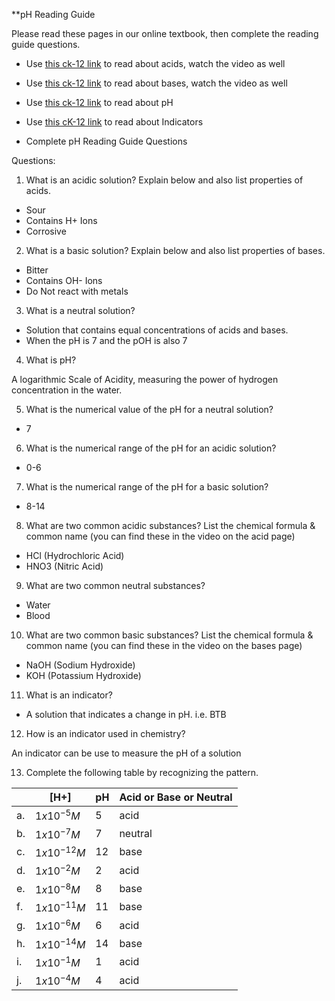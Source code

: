 **pH Reading Guide

  

Please read these pages in our online textbook, then complete the reading guide questions.  

-   Use [this ck-12 link](https://flexbooks.ck12.org/cbook/ck-12-chemistry-flexbook-2.0/r90/section/21.1/primary/lesson/properties-of-acids-chem) to read about acids, watch the video as well
    
-   Use [this ck-12 link](https://flexbooks.ck12.org/cbook/ck-12-chemistry-flexbook-2.0/r90/section/21.2/primary/lesson/properties-of-bases-chem) to read about bases, watch the video as well
    
-   Use [this ck-12 link](https://flexbooks.ck12.org/cbook/ck-12-chemistry-flexbook-2.0/r90/section/21.9/primary/lesson/the-ph-scale-chem) to read about pH
    
-   Use [this cK-12 link](https://flexbooks.ck12.org/cbook/ck-12-chemistry-flexbook-2.0/r90/section/21.20/primary/lesson/indicators-chem) to read about Indicators 
    
-   Complete pH Reading Guide Questions 
    

  

Questions:

1.  What is an acidic solution? Explain below and also list properties of acids.
    

- Sour
- Contains H+ Ions
- Corrosive
  

2.  What is a basic solution? Explain below and also list properties of bases.
    

- Bitter
- Contains OH- Ions
- Do Not react with metals

3.  What is a neutral solution?  
    

- Solution that contains equal concentrations of acids and bases.
- When the pH is 7 and the pOH is also 7

4.  What is pH?
    

A logarithmic Scale of Acidity, measuring the power of hydrogen concentration in the water.
  

5.  What is the numerical value of the pH for a neutral solution?
    

- 7

6.  What is the numerical range of the pH for an acidic solution?
    

- 0-6

7.  What is the numerical range of the pH for a basic solution?
    

- 8-14

8.  What are two common acidic substances? List the chemical formula & common name (you can find these in the video on the acid page)
    

- HCl (Hydrochloric Acid)
- HNO3 (Nitric Acid)

9.  What are two common neutral substances?
    

- Water
- Blood

10.  What are two common basic substances? List the chemical formula & common name (you can find these in the video on the bases page)
    

- NaOH (Sodium Hydroxide)
- KOH (Potassium Hydroxide)
  
11.  What is an indicator? 
    

- A solution that indicates a change in pH. i.e. BTB

12.  How is an indicator used in chemistry?
    

An indicator can be use to measure the pH of a solution

13.  Complete the following table by recognizing the pattern.
    

  
|     | [H+]             | pH  | Acid or Base or Neutral |
| --- | ---------------- | --- | ----------------------- |
| a.  | $1 x 10^{-5} M$  | 5   | acid                    |
| b.  | $1 x 10^{-7} M$  | 7   | neutral                 |
| c.  | $1 x10^{-12} M$  | 12  | base                    |
| d.  | $1 x10^{-2} M$   | 2   | acid                    |
| e.  | $1 x10^{-8} M$   | 8   | base                    |
| f.  | $1 x 10^{-11} M$ | 11  | base                    |
| g.  | $1 x10^{-6} M$   | 6   | acid                    |
| h.  | $1 x 10^{-14} M$ | 14  | base                    |
| i.  | $1 x 10^{-1} M$  | 1   | acid                    |
| j.  | $1 x10^{-4} M$   | 4   | acid                    |
